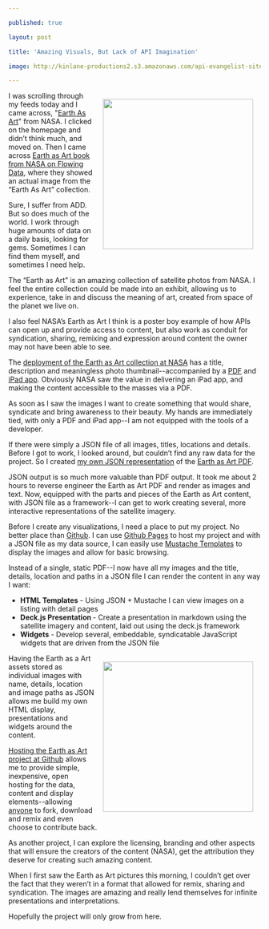 ---
published: true
layout: post
title: 'Amazing Visuals, But Lack of API Imagination'
image: http://kinlane-productions2.s3.amazonaws.com/api-evangelist-site/blog/great-salt-desert.jpeg
---

<p><a href="https://kinlane.github.com/earth-as-art/index.html" target="_blank"><img style="padding: 15px;" src="https://s3.amazonaws.com/kinlane-productions2/earth-as-art/desolation-canyon.jpeg" alt="" width="300" align="right" /></a>
<p>I was scrolling through my feeds today and I came across, "<a href="https://www.nasa.gov/connect/ebooks/earth_art_detail.html">Earth As Art</a>" from NASA.  I clicked on the homepage and didn&rsquo;t think much, and moved on.  Then I came across <a href="https://flowingdata.com/2012/12/21/earth-as-art-from-nasa/">Earth as Art book from NASA on Flowing Data</a>, where they showed an actual image from the &ldquo;Earth As Art&rdquo; collection.
<p>Sure, I suffer from ADD.  But so does much of the world.  I work through huge amounts of data on a daily basis, looking for gems.  Sometimes I can find them myself, and sometimes I need help.
<p>The &ldquo;Earth as Art&rdquo; is an amazing collection of satellite photos from NASA.   I feel the entire collection could be made into an exhibit, allowing us to experience, take in and discuss the meaning of art, created from space of the planet we live on.
<p>I also feel NASA&rsquo;s Earth as Art I think is a poster boy example of how APIs can open up and provide access to content, but also work as conduit for syndication, sharing, remixing and expression around content the owner may not have been able to see.
<p>The <a href="https://www.nasa.gov/connect/ebooks/earth_art_detail.html">deployment of the Earth as Art collection at NASA</a> has a title, description and meaningless photo thumbnail--accompanied by a <a href="https://www.nasa.gov/pdf/703154main_earth_art-ebook.pdf">PDF</a> and <a href="https://itunes.apple.com/us/app/nasa-earth-as-art/id577527077?mt=8">iPad app</a>.  Obviously NASA saw the value in delivering an iPad app, and making the content accessible to the masses via a PDF.
<p>As soon as I saw the images I want to create something that would share, syndicate and bring awareness to their beauty.  My hands are immediately tied, with only a PDF and iPad app--I am not equipped with the tools of a developer.
<p>If there were simply a JSON file of all images, titles, locations and details. Before I got to work, I looked around, but couldn&rsquo;t find any raw data for the project.  So I created <a href="https://raw.github.com/kinlane/earth-as-art/gh-pages/data/photos.json">my own JSON representation</a> of the <a href="https://www.nasa.gov/pdf/703154main_earth_art-ebook.pdf">Earth as Art PDF</a>.
<p>JSON output is so much more valuable than PDF output.  It took me about 2 hours to reverse engineer the Earth as Art PDF and render as images and text.  Now, equipped with the parts and pieces of the Earth as Art content, with JSON file as a framework--I can get to work creating several, more interactive representations of the satellite imagery.
<p>Before I create any visualizations, I need a place to put my project.  No better place than <a href="/admin/blog/http:/github.com">Github</a>.  I can use <a href="https://pages.github.com/">Github Pages</a> to host my project and with a JSON file as my data source, I can easily use <a href="https://mustache.github.com/">Mustache Templates</a> to display the images and allow for basic browsing.
<p>Instead of a single, static PDF--I now have all my images and the title, details, location and paths in a JSON file I can render the content in any way I want:
<ul class="mainlist">
<li><strong>HTML Templates</strong> - Using JSON + Mustache I can view images on a listing with detail pages</li>
<li><strong>Deck.js Presentation </strong>- Create a presentation in markdown using the satellite imagery and content, laid out using the deck.js framework</li>
<li><strong>Widgets</strong> - Develop several, embeddable, syndicatable JavaScript widgets that are driven from the JSON file</li>
</ul>
<p><a href="https://kinlane.github.com/earth-as-art/index.html" target="_blank"><img style="padding: 15px;" src="https://s3.amazonaws.com/kinlane-productions2/earth-as-art/great-salt-desert.jpeg" alt="" width="300" align="right" /></a>
<p>Having the Earth as a Art assets stored as individual images with name, details, location and image paths as JSON allows me build my own HTML display, presentations and widgets around the content.
<p><a href="https://kinlane.github.com/earth-as-art/index.html" target="_blank">Hosting the Earth as Art project at Github</a> allows me to provide simple, inexpensive, open hosting for the data, content and display elements--allowing <span style="text-decoration: underline;">anyone</span> to fork, download and remix and even choose to contribute back.
<p>As another project, I can explore the licensing, branding and other aspects that will ensure the creators of the content (NASA), get the attribution they deserve for creating such amazing content.
<p>When I first saw the Earth as Art pictures this morning, I couldn&rsquo;t get over the fact that they weren&rsquo;t in a format that allowed for remix, sharing and syndication.  The images are amazing and really lend themselves for infinite presentations and interpretations.
<p>Hopefully the project will only grow from here.

